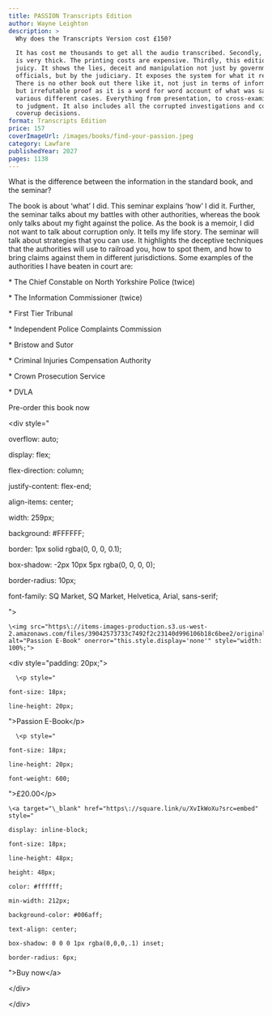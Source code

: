 ```yaml
---
title: PASSION Transcripts Edition
author: Wayne Leighton
description: >
  Why does the Transcripts Version cost £150?

  It has cost me thousands to get all the audio transcribed. Secondly, the book
  is very thick. The printing costs are expensive. Thirdly, this edition is
  juicy. It shows the lies, deceit and manipulation not just by government
  officials, but by the judiciary. It exposes the system for what it really is.
  There is no other book out there like it, not just in terms of information,
  but irrefutable proof as it is a word for word account of what was said in the
  various different cases. Everything from presentation, to cross-examination,
  to judgment. It also includes all the corrupted investigations and complaint
  coverup decisions.
format: Transcripts Edition
price: 157
coverImageUrl: /images/books/find-your-passion.jpeg
category: Lawfare
publishedYear: 2027
pages: 1138
---
```


What is the difference between the information in the standard book, and the seminar?

The book is about ‘what’ I did. This seminar explains ‘how’ I did it. Further, the seminar talks about my battles with other authorities, whereas the book only talks about my fight against the police. As the book is a memoir, I did not want to talk about corruption only. It tells my life story. The seminar will talk about strategies that you can use. It highlights the deceptive techniques that the authorities will use to railroad you, how to spot them, and how to bring claims against them in different jurisdictions. Some examples of the authorities I have beaten in court are:

\*  The Chief Constable on North Yorkshire Police (twice)

\*  The Information Commissioner (twice)

\*  First Tier Tribunal

\*  Independent Police Complaints Commission

\*  Bristow and Sutor

\*  Criminal Injuries Compensation Authority

\*  Crown Prosecution Service

\*  DVLA

Pre-order this book now 

\<div style="

  overflow: auto;

  display: flex;

  flex-direction: column;

  justify-content: flex-end;

  align-items: center;

  width: 259px;

  background: #FFFFFF;

  border: 1px solid rgba(0, 0, 0, 0.1);

  box-shadow: -2px 10px 5px rgba(0, 0, 0, 0);

  border-radius: 10px;

  font-family: SQ Market, SQ Market, Helvetica, Arial, sans-serif;

  ">

    \<img src="https\://items-images-production.s3.us-west-2.amazonaws.com/files/39042573733c7492f2c23140d996106b18c6bee2/original.png" alt="Passion E-Book" onerror="this.style.display='none'" style="width: 100%;">

  \<div style="padding: 20px;">

      \<p style="

    font-size: 18px;

    line-height: 20px;

  ">Passion E-Book\</p>

      \<p style="

    font-size: 18px;

    line-height: 20px;

    font-weight: 600;

  ">£20.00\</p>

    \<a target="\_blank" href="https\://square.link/u/XvIkWoXu?src=embed" style="

    display: inline-block;

    font-size: 18px;

    line-height: 48px;

    height: 48px;

    color: #ffffff;

    min-width: 212px;

    background-color: #006aff;

    text-align: center;

    box-shadow: 0 0 0 1px rgba(0,0,0,.1) inset;

    border-radius: 6px;

  ">Buy now\</a>

  \</div>

\</div>

```
```
